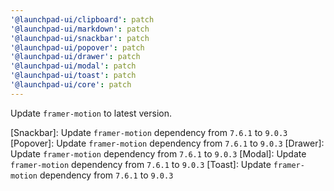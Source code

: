 ```yaml
---
'@launchpad-ui/clipboard': patch
'@launchpad-ui/markdown': patch
'@launchpad-ui/snackbar': patch
'@launchpad-ui/popover': patch
'@launchpad-ui/drawer': patch
'@launchpad-ui/modal': patch
'@launchpad-ui/toast': patch
'@launchpad-ui/core': patch
---
```


Update `framer-motion` to latest version.

[Snackbar]: Update `framer-motion` dependency from `7.6.1` to `9.0.3`
[Popover]: Update `framer-motion` dependency from `7.6.1` to `9.0.3`
[Drawer]: Update `framer-motion` dependency from `7.6.1` to `9.0.3`
[Modal]: Update `framer-motion` dependency from `7.6.1` to `9.0.3`
[Toast]: Update `framer-motion` dependency from `7.6.1` to `9.0.3`

